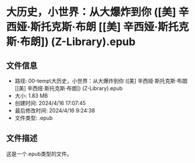 ﻿# 大历史，小世界：从大爆炸到你 ([美] 辛西娅·斯托克斯·布朗 [[美] 辛西娅·斯托克斯·布朗]) (Z-Library).epub

## 文件信息
- 路径: 00-temp\大历史，小世界：从大爆炸到你 ([美] 辛西娅·斯托克斯·布朗 [[美] 辛西娅·斯托克斯·布朗]) (Z-Library).epub
- 大小: 1.83 MB
- 创建时间: 2024/4/16 17:07:45
- 最后修改时间: 2024/4/16 9:24:38
- 文件类型: .epub

## 文件描述
这是一个.epub类型的文件。

